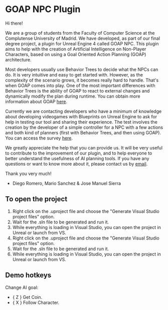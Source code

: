 # GOAP NPC Plugin

Hi there!

We are a group of students from the Faculty of Computer Science at the Complutense University of Madrid. We have developed, as part of our final degree project, a plugin for Unreal Engine 4 called GOAP NPC. This plugin aims to help with the creation of Artificial Intelligence on Non-Player Characters, based on using a Goal Oriented Action Planning (GOAP) architecture.

Most developers usually use Behavior Trees to decide what the NPCs can do. It is very intuitive and easy to get started with. However, as the complexity of the scenario grows, it becomes really hard to handle. That's when GOAP comes into play. One of the most important differences with Behavior Trees is the ability of GOAP to react to external changes and dynamically modify the plan during runtime. You can obtain more information about GOAP [here](http://alumni.media.mit.edu/~jorkin/GOAP_draft_AIWisdom2_2003.pdf).

Currently we are contacting developers who have a minimum of knowledge about developing videogames with Blueprints on Unreal Engine to ask for help in testing our tool and sharing their experience. The test involves the creation by the developer of a simple controller for a NPC with a few actions and both kind of planners (first with Behavior Trees, and then using GOAP). You can access the survey [here](https://forms.gle/i9UivkxC117v6Eci8).

We greatly appreciate the help that you can provide us. It will be very useful to contribute to the improvement of our plugin, and to help everyone to better understand the usefulness of AI planning tools. If you have any questions or want to know more about it, please contact us by [email](fpeinado@ucm.es).

Thank you very much!
- Diego Romero, Mario Sanchez & Jose Manuel Sierra

## To open the project

1. Right click on the .uproject file and choose the "Generate Visual Studio project files" option.
2. Wait for the .sln file to be generated and run it.
3. While everything is loading in Visual Studio, you can open the project in Unreal or launch from VS.
  1. Right click on the .uproject file and choose the "Generate Visual Studio project files" option.
  2. Wait for the .sln file to be generated and run it.
  3. While everything is loading in Visual Studio, you can open the project in Unreal or launch from VS.

## Demo hotkeys
  Change AI goal:
  - { Z } Get Coin.
  - { X } Follow Character.
